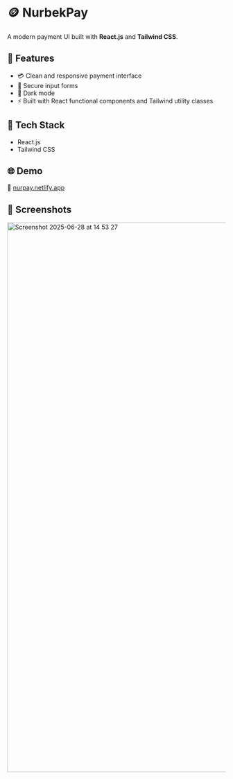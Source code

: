 # 🪙 NurbekPay

A modern payment UI built with **React.js** and **Tailwind CSS**.

## 🚀 Features
- 💳 Clean and responsive payment interface
- 🔐 Secure input forms
- 🌙 Dark mode
- ⚡ Built with React functional components and Tailwind utility classes

## 🔧 Tech Stack
- React.js
- Tailwind CSS

## 🌐 Demo
🔗 [nurpay.netlify.app](https://nurpay.netlify.app)

## 📸 Screenshots
<img width="1268" alt="Screenshot 2025-06-28 at 14 53 27" src="https://github.com/user-attachments/assets/1f754a39-ae58-4087-a6a0-2be6a633386d" />
